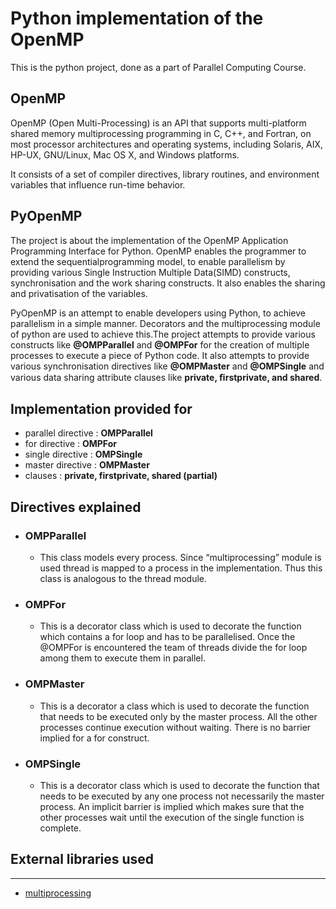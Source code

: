 <h1>Python implementation of the OpenMP</h2>
<p>
This is the python project, done as a part of Parallel Computing Course.
</p>
<h2>OpenMP</h2>
<p>
OpenMP (Open Multi-Processing) is an API that supports multi-platform shared memory multiprocessing programming in C,
C++, and Fortran, on most processor architectures and operating systems, including Solaris, AIX, HP-UX, GNU/Linux,
Mac OS X, and Windows platforms. 

It consists of a set of compiler directives, library routines, and environment variables 
that influence run-time behavior.
</p>
<h2>PyOpenMP</h2>
<p>
The project is about the implementation of the OpenMP Application Programming Interface for Python. 
OpenMP enables the programmer to extend the sequentialprogramming model, to enable parallelism by providing
various Single Instruction Multiple Data(SIMD) constructs, synchronisation and the work sharing constructs. It also
enables the sharing and privatisation of the variables.

PyOpenMP is an attempt to enable developers using Python, to achieve parallelism in a simple manner.
Decorators and the multiprocessing module of python are used to achieve this.The project attempts to provide 
various constructs like <b>@OMPParallel</b> and <b>@OMPFor</b> for the creation of multiple processes to 
execute a piece of Python code. It also attempts to provide various synchronisation directives like <b>@OMPMaster</b>
and <b>@OMPSingle</b> and various data sharing attribute clauses like <b>private, ﬁrstprivate, and shared</b>.
</p>
<h2>Implementation provided for </h2>
<p>
  <ul>
				   <li> parallel directive : <b>OMPParallel</b></li>
					 <li> for directive : <b>OMPFor</b></li>
					 <li> single directive : <b>OMPSingle</b></li>
					 <li> master directive : <b>OMPMaster</b></li>
					 <li> clauses : <b>private, firstprivate, shared (partial)</b></li>
  </ul>
</p>
<h2>Directives explained</h2>
<ul>
  <li><h3>OMPParallel</h3>
    <ul>
      <li>
        This class models every process. Since “multiprocessing” module is used thread is 
        mapped to a process in the implementation. Thus this class is analogous to the thread
        module.
      </li>
    </ul>
  </li>
  <li><h3>OMPFor</h3>
    <ul>
      <li>
        This is a decorator class which is used to decorate the function which contains a for loop
        and has to be parallelised. Once the @OMPFor is encountered the team of threads divide 
        the for loop among them to execute them in parallel.
      </li>
    </ul>
  </li>
  <li><h3>OMPMaster</h3>
    <ul>
      <li>
        This is a decorator a class which is used to decorate the function that needs to be executed 
        only by the master process. All the other processes continue execution without waiting.
        There is no barrier implied for a for construct.
      </li>
    </ul>
  </li>
  <li><h3>OMPSingle</h3>
    <ul>
      <li>
        This is a decorator class which is used to decorate the function that needs to be executed
        by any one process not necessarily the master process. An implicit barrier is implied 
        which makes sure that the other processes wait until the execution of the single function is 
        complete.
      </li>
    </ul>
  </li>
</ul>
<h2>External libraries used</h2>
<hr/>
<ul>
  <li><a href="http://docs.python.org/2/library/multiprocessing.html">multiprocessing</a></li>
</ul>
  
